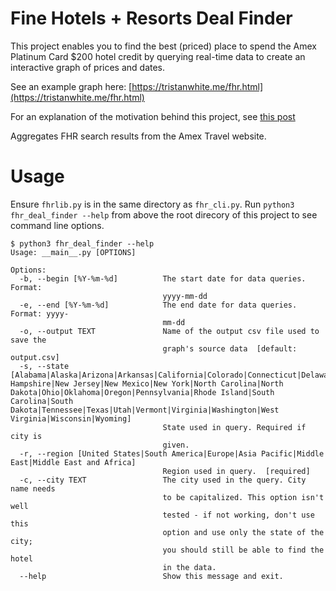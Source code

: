# Fine Hotels + Resorts Deal Finder

This project enables you to find the best (priced) place to spend the Amex Platinum Card $200 hotel credit by querying real-time data to create an interactive graph of prices and dates.

See an example graph here: [https://tristanwhite.me/fhr.html](https://tristanwhite.me/fhr.html)

For an explanation of the motivation behind this project, see [this post](https://tristanwhite.me/optimizing-amex-hotel-credit.html)

Aggregates FHR search results from the Amex Travel website.

# Usage
Ensure `fhrlib.py` is in the same directory as `fhr_cli.py`.
Run `python3 fhr_deal_finder --help` from above the root direcory of this project to see command line options.

```
$ python3 fhr_deal_finder --help
Usage: __main__.py [OPTIONS]

Options:
  -b, --begin [%Y-%m-%d]          The start date for data queries. Format:
                                  yyyy-mm-dd
  -e, --end [%Y-%m-%d]            The end date for data queries. Format: yyyy-
                                  mm-dd
  -o, --output TEXT               Name of the output csv file used to save the
                                  graph's source data  [default: output.csv]
  -s, --state [Alabama|Alaska|Arizona|Arkansas|California|Colorado|Connecticut|Delaware|Florida|Georgia|Hawaii|Idaho|Illinois|Indiana|Iowa|Kansas|Kentucky|Louisiana|Maine|Maryland|Massachusetts|Michigan|Minnesota|Mississippi|Missouri|Montana|Nebraska|Nevada|New Hampshire|New Jersey|New Mexico|New York|North Carolina|North Dakota|Ohio|Oklahoma|Oregon|Pennsylvania|Rhode Island|South Carolina|South Dakota|Tennessee|Texas|Utah|Vermont|Virginia|Washington|West Virginia|Wisconsin|Wyoming]
                                  State used in query. Required if city is
                                  given.
  -r, --region [United States|South America|Europe|Asia Pacific|Middle East|Middle East and Africa]
                                  Region used in query.  [required]
  -c, --city TEXT                 The city used in the query. City name needs
                                  to be capitalized. This option isn't well
                                  tested - if not working, don't use this
                                  option and use only the state of the city;
                                  you should still be able to find the hotel
                                  in the data.
  --help                          Show this message and exit.

```
